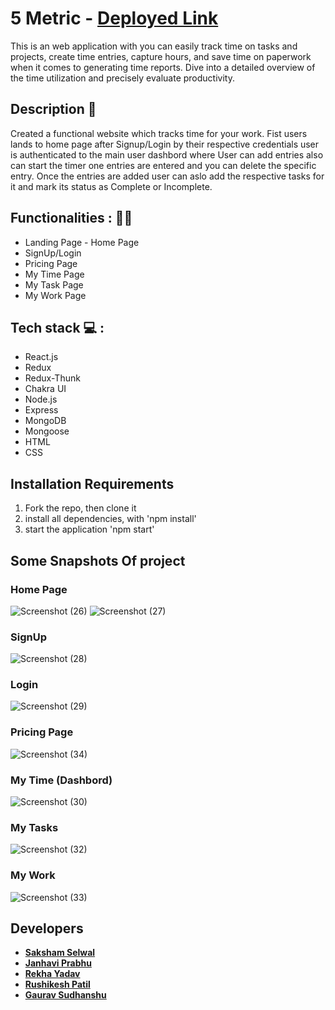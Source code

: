 # 5 Metric -  **[Deployed Link](https://five-metric.netlify.app/)**
This is an web application with you can easily track time on tasks and projects, create time entries, capture hours, and save time on paperwork when it comes to generating time reports. Dive into a detailed overview of the time utilization and precisely evaluate productivity.


## Description :memo:
Created a functional website which tracks time for your work. Fist users lands to home page after Signup/Login by their respective credentials user is authenticated to the main user dashbord where User can add entries also can start the timer one entries are entered and you can delete the specific entry. Once the entries are added user can aslo add the respective tasks for it and mark its status as Complete or Incomplete. 

## Functionalities : :man_technologist:
<ul>
<li>Landing Page - Home Page</li>
<li>SignUp/Login</li>
<li>Pricing Page</li>
<li>My Time Page</li>
<li>My Task Page</li>
<li>My Work Page</li>
</ul>

## Tech stack  💻 :
<ul>
<li>React.js</li>
<li>Redux</li>
<li>Redux-Thunk</li>
<li>Chakra UI</li>
<li>Node.js</li>
<li>Express</li>
<li>MongoDB</li>
<li>Mongoose</li>
<li>HTML</li>
<li>CSS</li>
</ul>

## Installation Requirements
<ol>
<li>Fork the repo, then clone it</li>
<li>install all dependencies, with 'npm install'</li>
<li>start the application 'npm start'</li>

</ol>

## Some Snapshots Of project

### Home Page
![Screenshot (26)](https://user-images.githubusercontent.com/97351159/201516132-0c3a6515-8808-49d3-831c-b43ccf09f2ff.png)
![Screenshot (27)](https://user-images.githubusercontent.com/97351159/201516189-80f658aa-ed45-4492-93db-87bfec88358b.png)

### SignUp
![Screenshot (28)](https://user-images.githubusercontent.com/97351159/201516279-a15c9dc7-9fc7-4565-8813-4922ddc83d42.png)

### Login 
![Screenshot (29)](https://user-images.githubusercontent.com/97351159/201516315-6815bcfc-e553-4e68-b7bf-0567b711cac3.png)

### Pricing Page
![Screenshot (34)](https://user-images.githubusercontent.com/97351159/201516938-300a0ff5-953e-445a-8757-6baba155e173.png)

### My Time (Dashbord)
![Screenshot (30)](https://user-images.githubusercontent.com/97351159/201516533-bed0b362-00d4-4c16-9300-e6bc39edaa3a.png)

### My Tasks
![Screenshot (32)](https://user-images.githubusercontent.com/97351159/201516750-d28efb25-b676-4b5a-bc45-fa53371d7ff1.png)

### My Work
![Screenshot (33)](https://user-images.githubusercontent.com/97351159/201516794-14c069c0-0e8d-4cae-9ad2-173afa7e4b8d.png)


## Developers

 - **[Saksham Selwal](https://github.com/skshm2000)**
 - **[Janhavi Prabhu](https://github.com/Janhaviprabhu)**
 - **[Rekha Yadav](https://github.com/Rekha0980)**
 - **[Rushikesh Patil](https://github.com/rushi6457)**
 - **[Gaurav Sudhanshu](https://github.com/GauravSudhanshu)**
